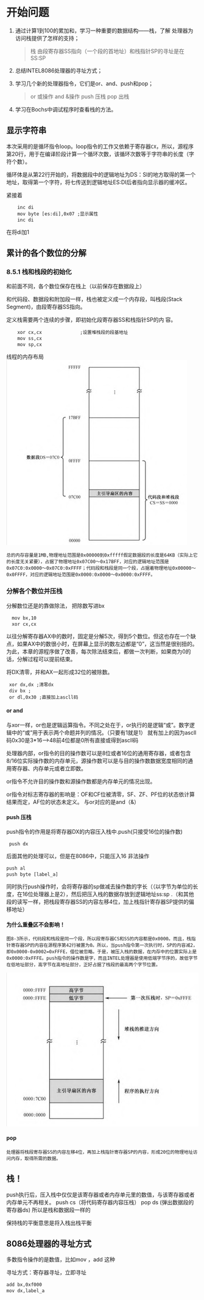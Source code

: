 # 开始问题  
1. 通过计算1到100的累加和，学习一种重要的数据结构——栈，了解
处理器为访问栈提供了怎样的支持；
    >栈 由段寄存器SS指向（一个段的首地址）和栈指针SP的寻址是在SS:SP

2. 总结INTEL8086处理器的寻址方式；
    >
3. 学习几个新的处理器指令，它们是or、and、push和pop；
    >or 或操作 and &操作 push 压栈 pop 出栈
4. 学习在Bochs中调试程序时查看栈的方法。
    >

##  显示字符串

本次采用的是循环指令loop。loop指令的工作又依赖于寄存器`CX`，所以，源程序第20行，用于在编译阶段计算一个循环次数，该循环次数等于字符串的长度（字符个数）。

循环体是从第22行开始的，将数据段中的逻辑地址为DS：SI的地方取得的第一个地址，取得第一个字符，将七传送到逻辑地址ES:DI后者指向显示器的缓冲区。

紧接着 
```
    inc di 
    mov byte [es:di],0x07 ;显示属性
    inc di
```
在将di加1

## 累计的各个数位的分解

### 8.5.1 栈和栈段的初始化

和前面不同，各个数位保存在栈上（以前保存在数据段上）

和代码段、数据段和附加段一样，栈也被定义成一个内存段，叫栈段(Stack Segment)，由段寄存器SS指向。

定义栈需要两个连续的步骤，即初始化段寄存器SS和栈指针SP的内
容。
```
    xor cx,cx              ;设置堆栈段的段基地址
    mov ss,cx
    mov sp,cx
```
线程的内存布局
![8.2](8.2.png)

    总的内存容量是1MB,物理地址范围是0x00000到0xfffff假定数据段的长度是64KB（实际上它的长度无关紧要），占据了物理地址0x07C00～0x17BFF，对应的逻辑地址范围是0x07C0:0x0000～0x07C0:0xFFFF；代码段和栈段是同一个段，占据着物理地址0x00000～0x0FFFF，对应的逻辑地址范围是0x0000:0x0000～0x0000:0xFFFF。



### 分解各个数位并压栈

分解数位还是的靠做除法，
把除数写进bx
```
  mov bx,10
  xor cx,cx
```
以往分解寄存器AX中的数时，固定是分解5次，得到5个数位。但这也存在一个缺点，如果AX中的数很小时，在屏幕上显示的数左边都是“0”，这当然是很别扭的。为此，本章的源程序做了改善，每次除法结束后，都做一次判断，如果商为0的话，分解过程可以提前结束。

将DX清零，并和AX一起形成32位的被除数。
```
 xor dx,dx ;清零dx
 div bx ;
 or dl,0x30 ;直接加上ascll码
```
#### or and
与xor一样，or也是逻辑运算指令。不同之处在于，or执行的是逻辑“或”。数字逻辑中的“或”用于表示两个命题并列的情况。（只要有1就是1）
就有加上的因为ascll码0x30是3*16-->48前4位都是0所有直接或得到ascll码

处理器内部，or指令的目的操作数可以是8位或者16位的通用寄存器，或者包含8/16位实际操作数的内存单元，源操作数可以是与目的操作数数据宽度相同的通用寄存器、内存单元或者立即数。

or指令不允许目的操作数和源操作数都是内存单元的情况出现。

or指令对标志寄存器的影响是：OF和CF位被清零，SF、ZF、PF位的状态依计算结果而定，AF位的状态未定义。
与or对应的是and（&）

#### push 压栈

push指令的作用是将寄存器DX的内容压入栈中.push(只接受16位的操作数)
```
 push dx
```
后面其他的处理可以，但是在8086中，只能压入16
非法操作
``` 
push al
push byte [label_a]
```
同时执行push操作时，会将寄存器的sp做减去操作数的字长（（以字节为单位的长度，在16位处理器上是2），然后把压入栈的数据存放到逻辑地址ss:sp .（和其他段的读写一样，把栈段寄存器SS的内容左移4位，加上栈指针寄存器SP提供的偏移地址）


#### 为什么重叠区不会影响！

    图8-3所示，代码段和栈段是同一个段，所以段寄存器CS和SS的内容都是0x0000。而且，栈指针寄存器SP的内容在源程序第42行被置为0。所以，当push指令第一次执行时，SP的内容减2，即0x0000-0x0002=0xFFFE，借位被忽略。于是，被压入栈的数据，在内存中的位置实际上是0x0000:0xFFFE。push指令的操作数是字，而且INTEL处理器是使用低端字节序的，故低字节在低地址部分，高字节在高地址部分，正好占据了栈段的最高两个字节位置。

![第一次执行压栈操作时的内存状态](8.3.png)

#### pop
    处理器将栈段寄存器SS的内容左移4位，再加上栈指针寄存器SP的内容，形成20位的物理地址访问内存，取得所需的数据。





## 栈！

push执行后，压入栈中仅仅是该寄存器或者内存单元里的数值，与该寄存器或者内存单元不再相关。
push cs（将代码寄存器内容压栈）
pop ds  (弹出数据段的寄存器ds)
所以是栈和数据段一样的

保持栈的平衡意思是将入栈出栈平衡

## 8086处理器的寻址方式

多数指令操作的是数值，比如mov ，add 这种   

寻址方式：寄存器寻址，立即寻址


```
add bx,0xf000
mov dx,label_a
```


